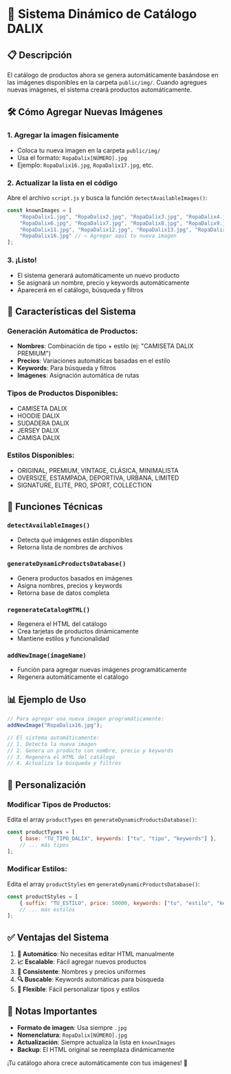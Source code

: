 # 🚀 Sistema Dinámico de Catálogo DALIX

## 📋 Descripción
El catálogo de productos ahora se genera automáticamente basándose en las imágenes disponibles en la carpeta `public/img/`. Cuando agregues nuevas imágenes, el sistema creará productos automáticamente.

## 🛠️ Cómo Agregar Nuevas Imágenes

### 1. **Agregar la imagen físicamente**
- Coloca tu nueva imagen en la carpeta `public/img/`
- Usa el formato: `RopaDalix[NÚMERO].jpg`
- Ejemplo: `RopaDalix16.jpg`, `RopaDalix17.jpg`, etc.

### 2. **Actualizar la lista en el código**
Abre el archivo `script.js` y busca la función `detectAvailableImages()`:

```javascript
const knownImages = [
    "RopaDalix1.jpg", "RopaDalix2.jpg", "RopaDalix3.jpg", "RopaDalix4.jpg", "RopaDalix5.jpg",
    "RopaDalix6.jpg", "RopaDalix7.jpg", "RopaDalix8.jpg", "RopaDalix9.jpg", "RopaDalix10.jpg",
    "RopaDalix11.jpg", "RopaDalix12.jpg", "RopaDalix13.jpg", "RopaDalix14.jpg", "RopaDalix15.jpg",
    "RopaDalix16.jpg" // ← Agregar aquí tu nueva imagen
];
```

### 3. **¡Listo!**
- El sistema generará automáticamente un nuevo producto
- Se asignará un nombre, precio y keywords automáticamente
- Aparecerá en el catálogo, búsqueda y filtros

## 🎯 Características del Sistema

### **Generación Automática de Productos:**
- **Nombres**: Combinación de tipo + estilo (ej: "CAMISETA DALIX PREMIUM")
- **Precios**: Variaciones automáticas basadas en el estilo
- **Keywords**: Para búsqueda y filtros
- **Imágenes**: Asignación automática de rutas

### **Tipos de Productos Disponibles:**
- CAMISETA DALIX
- HOODIE DALIX  
- SUDADERA DALIX
- JERSEY DALIX
- CAMISA DALIX

### **Estilos Disponibles:**
- ORIGINAL, PREMIUM, VINTAGE, CLÁSICA, MINIMALISTA
- OVERSIZE, ESTAMPADA, DEPORTIVA, URBANA, LIMITED
- SIGNATURE, ELITE, PRO, SPORT, COLLECTION

## 🔧 Funciones Técnicas

### `detectAvailableImages()`
- Detecta qué imágenes están disponibles
- Retorna lista de nombres de archivos

### `generateDynamicProductsDatabase()`
- Genera productos basados en imágenes
- Asigna nombres, precios y keywords
- Retorna base de datos completa

### `regenerateCatalogHTML()`
- Regenera el HTML del catálogo
- Crea tarjetas de productos dinámicamente
- Mantiene estilos y funcionalidad

### `addNewImage(imageName)`
- Función para agregar nuevas imágenes programáticamente
- Regenera automáticamente el catálogo

## 📊 Ejemplo de Uso

```javascript
// Para agregar una nueva imagen programáticamente:
addNewImage("RopaDalix16.jpg");

// El sistema automáticamente:
// 1. Detecta la nueva imagen
// 2. Genera un producto con nombre, precio y keywords
// 3. Regenera el HTML del catálogo
// 4. Actualiza la búsqueda y filtros
```

## 🎨 Personalización

### **Modificar Tipos de Productos:**
Edita el array `productTypes` en `generateDynamicProductsDatabase()`:

```javascript
const productTypes = [
    { base: "TU_TIPO_DALIX", keywords: ["tu", "tipo", "keywords"] },
    // ... más tipos
];
```

### **Modificar Estilos:**
Edita el array `productStyles` en `generateDynamicProductsDatabase()`:

```javascript
const productStyles = [
    { suffix: "TU_ESTILO", price: 50000, keywords: ["tu", "estilo", "keywords"] },
    // ... más estilos
];
```

## ✅ Ventajas del Sistema

1. **🔄 Automático**: No necesitas editar HTML manualmente
2. **📈 Escalable**: Fácil agregar nuevos productos
3. **🎯 Consistente**: Nombres y precios uniformes
4. **🔍 Buscable**: Keywords automáticas para búsqueda
5. **🎨 Flexible**: Fácil personalizar tipos y estilos

## 🚨 Notas Importantes

- **Formato de imagen**: Usa siempre `.jpg`
- **Nomenclatura**: `RopaDalix[NÚMERO].jpg`
- **Actualización**: Siempre actualiza la lista en `knownImages`
- **Backup**: El HTML original se reemplaza dinámicamente

¡Tu catálogo ahora crece automáticamente con tus imágenes! 🎉
